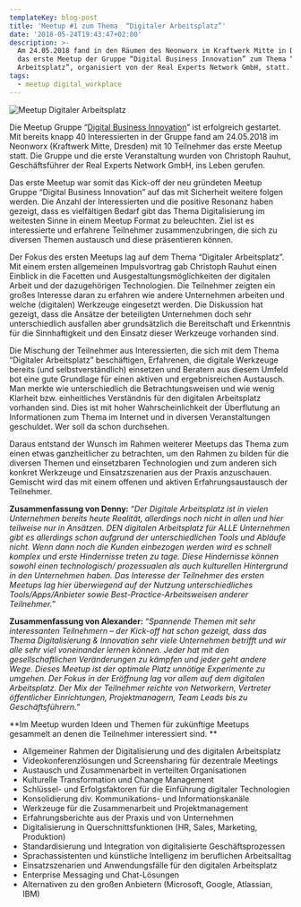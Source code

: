 ```yaml
---
templateKey: blog-post
title: 'Meetup #1 zum Thema  “Digitaler Arbeitsplatz”'
date: '2018-05-24T19:43:47+02:00'
description: >-
  Am 24.05.2018 fand in den Räumen des Neonworx im Kraftwerk Mitte in Dresden
  das erste Meetup der Gruppe “Digital Business Innovation” zum Thema “Digitaler
  Arbeitsplatz”, organisiert von der Real Experts Network GmbH, statt. 
tags:
  - meetup digital_workplace
---
```

![Meetup Digitaler Arbeitsplatz](/img/photo_2018-05-24_20-00-16.jpg)

Die Meetup Gruppe “[Digital Business Innovation](https://www.meetup.com/de-DE/digital-business-innovation/)” ist erfolgreich gestartet. Mit bereits knapp 40 Interessierten in der Gruppe fand am 24.05.2018 im Neonworx (Kraftwerk Mitte, Dresden) mit 10 Teilnehmer das erste Meetup statt. Die Gruppe und die erste Veranstaltung wurden von Christoph Rauhut, Geschäftsführer der Real Experts Network GmbH, ins Leben gerufen. 

Das erste Meetup war somit das Kick-off der neu gründeten Meetup Gruppe “Digital Business Innovation” auf das mit Sicherheit weitere folgen werden. Die Anzahl der Interessierten und die positive Resonanz haben gezeigt, dass es vielfältigen Bedarf gibt das Thema Digitalisierung im weitesten Sinne in einem Meetup Format zu beleuchten. Ziel ist es interessierte und erfahrene Teilnehmer zusammenzubringen, die sich zu diversen Themen austausch und diese präsentieren können. 

Der Fokus des ersten Meetups lag auf dem Thema “Digitaler Arbeitsplatz”. Mit einem ersten allgemeinen Impulsvortrag gab Christoph Rauhut einen Einblick in die Facetten und Ausgestaltungsmöglichkeiten der digitalen Arbeit und der dazugehörigen Technologien. Die Teilnehmer zeigten ein großes Interesse daran zu erfahren wie andere Unternehmen arbeiten und welche (digitalen) Werkzeuge eingesetzt werden. Die Diskussion hat gezeigt, dass die Ansätze der beteiligten Unternehmen doch sehr unterschiedlich ausfallen aber grundsätzlich die Bereitschaft und Erkenntnis für die Sinnhaftigkeit und den Einsatz dieser Werkzeuge vorhanden sind. 

Die Mischung der Teilnehmer aus Interessierten, die sich mit dem Thema “Digitaler Arbeitsplatz” beschäftigen, Erfahrenen, die digitale Werkzeuge bereits (und selbstverständlich) einsetzen und Beratern aus diesem Umfeld bot eine gute Grundlage für einen aktiven und ergebnisreichen Austausch. Man merkte wie unterschiedlich die Betrachtungsweisen und wie wenig Klarheit bzw. einheitliches Verständnis für den digitalen Arbeitsplatz vorhanden sind. Dies ist mit hoher Wahrscheinlichkeit der Überflutung an Informationen zum Thema im Internet und in diversen Veranstaltungen geschuldet. Wer soll da schon durchsehen.

Daraus entstand der Wunsch im Rahmen weiterer Meetups das Thema zum einen etwas ganzheitlicher zu betrachten, um den Rahmen zu bilden für die diversen Themen und einsetzbaren Technologien und zum anderen sich konkret Werkzeuge und Einsatzszenarien aus der Praxis anzuschauen. Gemischt wird das mit einem offenen und aktiven Erfahrungsaustausch der Teilnehmer.

**Zusammenfassung von Denny:** “_Der Digitale Arbeitsplatz ist in vielen Unternehmen bereits heute Realität, allerdings noch nicht in allen und hier teilweise nur in Ansätzen. DEN digitalen Arbeitsplatz für ALLE Unternehmen gibt es allerdings schon aufgrund der unterschiedlichen Tools und Abläufe nicht. Wenn dann noch die Kunden einbezogen werden wird es schnell komplex und erste Hindernisse treten zu tage. Diese Hindernisse können sowohl einen technologisch/ prozessualen als auch kulturellen Hintergrund in den Unternehmen haben. Das Interesse der Teilnehmer des ersten Meetups lag hier überwiegend auf der Nutzung unterschiedliches Tools/Apps/Anbieter sowie Best-Practice-Arbeitsweisen anderer Teilnehmer._”

**Zusammenfassung von Alexander:** “_Spannende Themen mit sehr interessanten Teilnehmern – der Kick-off hat schon gezeigt, dass das Thema Digitalisierung & Innovation sehr viele Unternehmen betrifft und wir alle sehr viel voneinander lernen können. Jeder hat mit den gesellschaftlichen Veränderungen zu kämpfen und jeder geht andere Wege. Dieses Meetup ist der optimale Platz unnötige Experimente zu umgehen. Der Fokus in der Eröffnung lag vor allem auf dem digitalen Arbeitsplatz. Der Mix der Teilnehmer reichte von Networkern, Vertreter öffentlicher Einrichtungen, Projektmanagern, Team Leads bis zu Geschäftsführern._”

**Im Meetup wurden Ideen und Themen für zukünftige Meetups gesammelt an denen die Teilnehmer interessiert sind. **

* Allgemeiner Rahmen der Digitalisierung und des digitalen Arbeitsplatz
* Videokonferenzlösungen und Screensharing für dezentrale Meetings
* Austausch und Zusammenarbeit in verteilten Organisationen
* Kulturelle Transformation und Change Management
* Schlüssel- und Erfolgsfaktoren für die Einführung digitaler Technologien
* Konsolidierung div. Kommunikations- und Informationskanäle
* Werkzeuge für die Zusammenarbeit und Projektmanagement
* Erfahrungsberichte aus der Praxis und von Unternehmen
* Digitalisierung in Querschnittsfunktionen (HR, Sales, Marketing, Produktion)
* Standardisierung und Integration von digitalisierte Geschäftsprozessen
* Sprachassistenten und künstliche Intelligenz im beruflichen Arbeitsalltag
* Einsatzszenarien und Anwendungsfälle für den digitalen Arbeitsplatz
* Enterprise Messaging und Chat-Lösungen
* Alternativen zu den großen Anbietern (Microsoft, Google, Atlassian, IBM)

